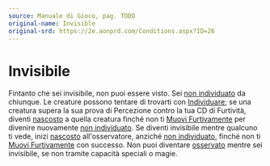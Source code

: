 ```yaml
---
source: Manuale di Gioco, pag. TODO
original-name: Invisible
original-srd: https://2e.aonprd.com/Conditions.aspx?ID=26
---
```


# Invisibile

Fintanto che sei invisibile, non puoi essere visto. Sei
[non individuato](/condizioni/non-individuato) da chiunque. Le creature possono
tentare di trovarti con [Individuare](/azioni/individuare); se una creatura
supera la sua prova di Percezione contro la tua CD di Furtività, diventi
[nascosto](/condizioni/nascosto) a quella creatura finché non ti
[Muovi Furtivamente](/azioni/muoversi-furtivamente) per divenire nuovamente
[non individuato](/condizioni/non-individuato). Se diventi invisibile mentre
qualcuno ti vede, inizi [nascosto](/condizioni/nascosto) all'osservatore,
anziché [non individuato](/condizioni/non-individuato), finché non ti
[Muovi Furtivamente](/azioni/muoversi-furtivamente) con successo. Non puoi
diventare [osservato](/condizioni/osservato) mentre sei invisibile, se non
tramite capacità speciali o magie.
